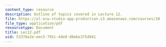 ```yaml
---
content_type: resource
description: Outline of topics covered in Lecture 12.
file: https://ol-ocw-studio-app-production.s3.amazonaws.com/courses/10-675j-computational-quantum-mechanics-of-molecular-and-extended-systems-fall-2004/53378a2eeec5792c4de9d8ebe375d941_Lec12.pdf
file_type: application/pdf
resourcetype: Document
title: Lec12.pdf
uid: 53378a2e-eec5-792c-4de9-d8ebe375d941
---
```

